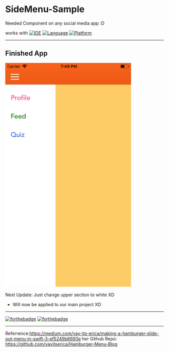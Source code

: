 # SideMenu-Sample
Needed Component on any social media app :D

works with
[![IDE](https://img.shields.io/badge/Xcode-9-blue.svg)](https://developer.apple.com/xcode/)
[![Language](https://img.shields.io/badge/swift-4-orange.svg)](https://swift.org)
[![Platform](https://img.shields.io/badge/platform-iOS%2011-green.svg)](https://developer.apple.com/ios/)

------

## Finished App

<img src="https://github.com/Yuweh/SideMenu-Sample/blob/master/Simulator%20Screen%20Shot%20-%20iPhone%208%20-%202018-05-05%20at%2019.49.27.png" width="400"> 


Next Update:
Just change upper section to white XD
- Will now be applied to our main project XD

------

[![forthebadge](http://forthebadge.com/images/badges/made-with-swift.svg)](http://forthebadge.com) [![forthebadge](http://forthebadge.com/images/badges/built-with-love.svg)](http://forthebadge.com)

-----

Referrence:https://medium.com/yay-its-erica/making-a-hamburger-slide-out-menu-in-swift-3-ef5249b6693e
her Github Repo: https://github.com/yayitserica/Hamburger-Menu-Blog
